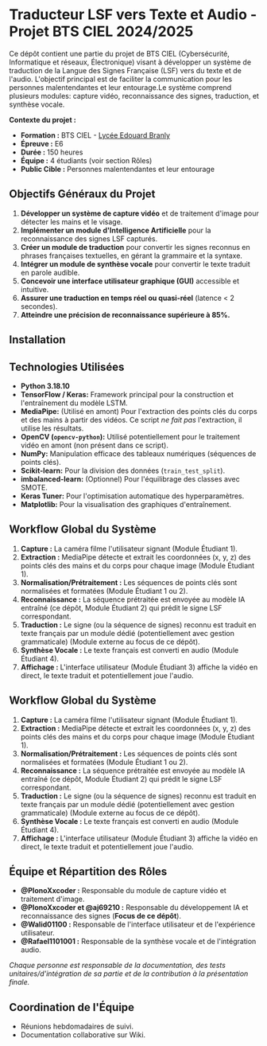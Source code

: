 # Traducteur LSF vers Texte et Audio - Projet BTS CIEL 2024/2025

Ce dépôt contient une partie du projet de BTS CIEL (Cybersécurité, Informatique et réseaux, Électronique) visant à développer un système de traduction de la Langue des Signes Française (LSF) vers du texte et de l'audio. L'objectif principal est de faciliter la communication pour les personnes malentendantes et leur entourage.Le système comprend plusieurs modules: capture vidéo, reconnaissance des signes, traduction, et synthèse vocale.


**Contexte du projet :**
*   **Formation :** BTS CIEL - [Lycée Edouard Branly](https://branly-lyon.fr/)
*   **Épreuve :** E6
*   **Durée :** 150 heures
*   **Équipe :** 4 étudiants (voir section Rôles)
*   **Public Cible :** Personnes malentendantes et leur entourage

## Objectifs Généraux du Projet 

1.  **Développer un système de capture vidéo** et de traitement d'image pour détecter les mains et le visage.
2.  **Implémenter un module d'Intelligence Artificielle** pour la reconnaissance des signes LSF capturés.
3.  **Créer un module de traduction** pour convertir les signes reconnus en phrases françaises textuelles, en gérant la grammaire et la syntaxe.
4.  **Intégrer un module de synthèse vocale** pour convertir le texte traduit en parole audible.
5.  **Concevoir une interface utilisateur graphique (GUI)** accessible et intuitive.
6.  **Assurer une traduction en temps réel ou quasi-réel** (latence < 2 secondes).
7.  **Atteindre une précision de reconnaissance supérieure à 85%.**

## Installation

## Technologies Utilisées

*   **Python 3.18.10**
*   **TensorFlow / Keras:** Framework principal pour la construction et l'entraînement du modèle LSTM.
*   **MediaPipe:** (Utilisé en amont) Pour l'extraction des points clés du corps et des mains à partir des vidéos. Ce script *ne fait pas* l'extraction, il utilise les résultats.
*   **OpenCV (`opencv-python`):** Utilisé potentiellement pour le traitement vidéo en amont (non présent dans ce script).
*   **NumPy:** Manipulation efficace des tableaux numériques (séquences de points clés).
*   **Scikit-learn:** Pour la division des données (`train_test_split`).
*   **imbalanced-learn:** (Optionnel) Pour l'équilibrage des classes avec SMOTE.
*   **Keras Tuner:** Pour l'optimisation automatique des hyperparamètres.
*   **Matplotlib:** Pour la visualisation des graphiques d'entraînement.


## Workflow Global du Système

1.  **Capture :** La caméra filme l'utilisateur signant (Module Étudiant 1).
2.  **Extraction :** MediaPipe détecte et extrait les coordonnées (x, y, z) des points clés des mains et du corps pour chaque image (Module Étudiant 1).
3.  **Normalisation/Prétraitement :** Les séquences de points clés sont normalisées et formatées (Module Étudiant 1 ou 2).
4.  **Reconnaissance :** La séquence prétraitée est envoyée au modèle IA entraîné (ce dépôt, Module Étudiant 2) qui prédit le signe LSF correspondant.
5.  **Traduction :** Le signe (ou la séquence de signes) reconnu est traduit en texte français par un module dédié (potentiellement avec gestion grammaticale) (Module externe au focus de ce dépôt).
6.  **Synthèse Vocale :** Le texte français est converti en audio (Module Étudiant 4).
7.  **Affichage :** L'interface utilisateur (Module Étudiant 3) affiche la vidéo en direct, le texte traduit et potentiellement joue l'audio.

## Workflow Global du Système

1.  **Capture :** La caméra filme l'utilisateur signant (Module Étudiant 1).
2.  **Extraction :** MediaPipe détecte et extrait les coordonnées (x, y, z) des points clés des mains et du corps pour chaque image (Module Étudiant 1).
3.  **Normalisation/Prétraitement :** Les séquences de points clés sont normalisées et formatées (Module Étudiant 1 ou 2).
4.  **Reconnaissance :** La séquence prétraitée est envoyée au modèle IA entraîné (ce dépôt, Module Étudiant 2) qui prédit le signe LSF correspondant.
5.  **Traduction :** Le signe (ou la séquence de signes) reconnu est traduit en texte français par un module dédié (potentiellement avec gestion grammaticale) (Module externe au focus de ce dépôt).
6.  **Synthèse Vocale :** Le texte français est converti en audio (Module Étudiant 4).
7.  **Affichage :** L'interface utilisateur (Module Étudiant 3) affiche la vidéo en direct, le texte traduit et potentiellement joue l'audio.

## Équipe et Répartition des Rôles

*   **@PlonoXxcoder :** Responsable du module de capture vidéo et traitement d'image.
*   **@PlonoXxcoder et @aj69210 :** Responsable du développement IA et reconnaissance des signes (**Focus de ce dépôt**).
*   **@Walid01100 :** Responsable de l'interface utilisateur et de l'expérience utilisateur.
*   **@Rafael1101001 :** Responsable de la synthèse vocale et de l'intégration audio.

*Chaque personne est responsable de la documentation, des tests unitaires/d'intégration de sa partie et de la contribution à la présentation finale.*

## Coordination de l'Équipe

*   Réunions hebdomadaires de suivi.
*   Documentation collaborative sur Wiki.

